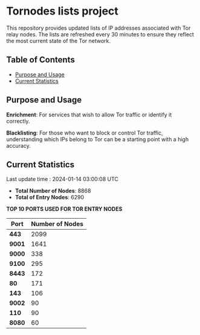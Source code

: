 # Tornodes lists project

This repository provides updated lists of IP addresses associated with Tor relay nodes. The lists are refreshed every 30 minutes to ensure they reflect the most current state of the Tor network.

## Table of Contents

- [Purpose and Usage](#purpose-and-usage)
- [Current Statistics](#current-statistics)


## Purpose and Usage

**Enrichment**: For services that wish to allow Tor traffic or identify it correctly.

**Blacklisting**: For those who want to block or control Tor traffic, understanding which IPs belong to Tor can be a starting point with a high accuracy.

## Current Statistics

Last update time : 2024-01-14 03:00:08 UTC

- **Total Number of Nodes**: 8868
- **Total of Entry Nodes**: 6290

**TOP 10 PORTS USED FOR TOR ENTRY NODES**

| **Port** | **Number of Nodes** |
|------|-----------------|
| **443**   | 2099  |
| **9001**   | 1641  |
| **9000**   | 338  |
| **9100**   | 295  |
| **8443**   | 172  |
| **80**   | 171  |
| **143**   | 106  |
| **9002**   | 90  |
| **110**   | 90  |
| **8080**   | 60  |

